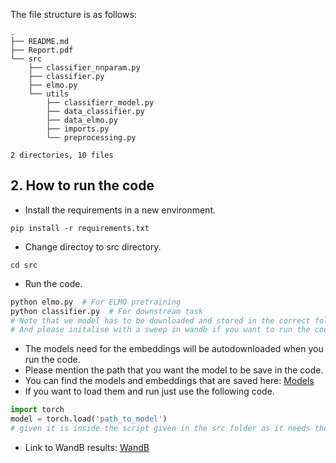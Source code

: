 The file structure is as follows:
```
.
├── README.md
├── Report.pdf
└── src
    ├── classifier_nnparam.py
    ├── classifier.py
    ├── elmo.py
    └── utils
        ├── classifierr_model.py
        ├── data_classifier.py
        ├── data_elmo.py
        ├── imports.py
        └── preprocessing.py

2 directories, 10 files
```

## 2. How to run the code
* Install the requirements in a new environment.
```
pip install -r requirements.txt
```
* Change directoy to src directory.
```
cd src
```
* Run the code.
```bash
python elmo.py  # For ELMO pretraining
python classifier.py  # For downstream task
# Note that we model has to be downloaded and stored in the correct folder to run the code, and data has to be respective folder (data) in the same directory as the code.
# And please initalise with a sweep in wandb if you want to run the code without wandb then run only main function in the code.

```
* The models need for the embeddings will be autodownloaded when you run the code.
* Please mention the path that you want the model to be save in the code.
* You can find the models and embeddings that are saved here: [Models](https://iiitaphyd-my.sharepoint.com/:f:/g/personal/lakshmipathi_balaji_research_iiit_ac_in/EvtTVQTb2DVIsoGL6_g9yroB4oaKe6OIiVe6VVP8AkiUkw?e=TiSwZZ)
* If you want to load them and run just use the following code.
```py
import torch
model = torch.load('path_to_model')
# given it is inside the script given in the src folder as it needs the class definition.
```
* Link to WandB results: [WandB](https://wandb.ai/lakshmipathi-balaji/anlp_a2?workspace=user-lakshmipathi-balaji)